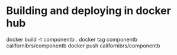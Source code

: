 # Building and deploying in docker hub
docker build -t componentb .
docker tag componentb californibrs/componentb
docker push californibrs/componentb
